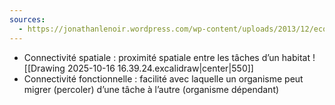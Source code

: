 ```yaml
---
sources:
  - https://jonathanlenoir.wordpress.com/wp-content/uploads/2013/12/ecologie-du-paysage.pdf
---
```

- Connectivité spatiale : proximité spatiale entre les tâches d’un habitat 
![[Drawing 2025-10-16 16.39.24.excalidraw|center|550]]
- Connectivité fonctionnelle : facilité avec laquelle un organisme peut migrer (percoler) d’une tâche à l’autre (organisme dépendant)